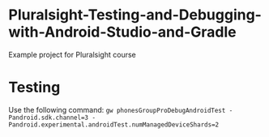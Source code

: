 # Pluralsight-Testing-and-Debugging-with-Android-Studio-and-Gradle
 Example project for Pluralsight course

# Testing
Use the following command:
`gw phonesGroupProDebugAndroidTest -Pandroid.sdk.channel=3 -Pandroid.experimental.androidTest.numManagedDeviceShards=2`